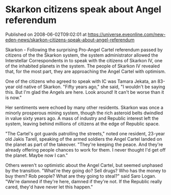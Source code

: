 # Skarkon citizens speak about Angel referendum
Published on 2008-06-02T09:02:01 at https://universe.eveonline.com/new-eden-news/skarkon-citizens-speak-about-angel-referendum

Skarkon - Following the surprising Pro-Angel Cartel referendum passed by citizens of the the Skarkon system, the system administrator allowed the Interstellar Correspondents in to speak with the citizens of Skarkon IV, one of the inhabited planets in the system. The people of Skarkon IV revealed that, for the most part, they are approaching the Angel Cartel with optimism.

One of the citizens who agreed to speak with IC was Tamara Jekata, an 83-year old native of Skarkon. "Fifty years ago," she said, "I wouldn't be saying this. But I'm glad the Angels are here. Look around! It can't be worse than it is now."

Her sentiments were echoed by many other residents. Skarkon was once a minorly prosperous mining system, though the rich asteroid belts dwindled in value sixty years ago. A mass of industry and Republic interest left the system, leaving behind millions of citizens at the edge of Republic space.

"The Cartel's got guards patrolling the streets," noted one resident, 23-year old Jakis Tarell, speaking of the armed soldiers the Angel Cartel landed on the planet as part of the takeover. "They're keeping the peace. And they're already offering people chances to work for them. I never thought I'd get off the planet. Maybe now I can."

Others weren't so optimistic about the Angel Cartel, but seemed unphased by the transition. "What're they going do? Sell drugs? Who has the money to buy them? Rob people? What are they going to steal?" said Saro Logan. "We're damned if they're here, damned if they're not. If the Republic really cared, they'd have never let this happen."
